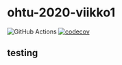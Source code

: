 # ohtu-2020-viikko1

![GitHub Actions](https://github.com/koedi/ohtu-2020-viikko1/workflows/Java%20CI%20with%20Gradle/badge.svg)
[![codecov](https://codecov.io/gh/koedi/ohtu-2020-viikko1/branch/main/graph/badge.svg?token=H6IVHRYNA0)](undefined)

## testing
